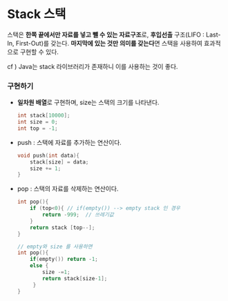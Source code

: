 # Stack 스택

스택은 **한쪽 끝에서만 자료를 넣고 뺄 수 있는 자료구조**로, **후입선출** 구조(LIFO : Last-In, First-Out)를 갖는다. **마지막에 있는 것만 의미를 갖는다**면 스택을 사용하여 효과적으로 구현할 수 있다.

cf ) Java는 stack 라이브러리가 존재하니 이를 사용하는 것이 좋다.

### 구현하기

- **일차원 배열**로 구현하며, size는 스택의 크기를 나타낸다.

    ```c
    int stack[10000];
    int size = 0;
    int top = -1;
    ```

- push : 스택에 자료를 추가하는 연산이다.

    ```c
    void push(int data){
    	stack[size] = data;
    	size += 1;
    }
    ```

- pop : 스택의 자료를 삭제하는 연산이다.

    ```c
    int pop(){
    	if (top<0){ // if(empty()) --> empty stack 인 경우
    		return -999;  // 쓰레기값 
    	}
    	return stack [top--];
    }

    // empty와 size 를 사용하면
    int pop(){
    	if(empty()) return -1;
    	else {
    		size -=1;
    		return stack[size-1];
    	 }
    }

    ```
